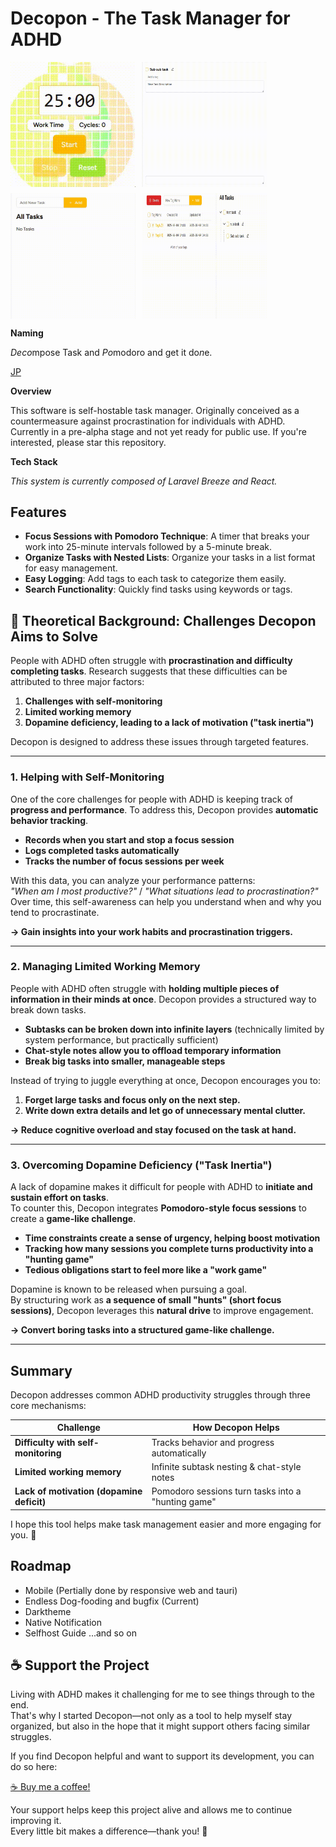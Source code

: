 # Decopon - The Task Manager for ADHD

<div style="display: flex; flex-wrap: wrap; gap: 10px;">
    <img src="documents/videos/focus.gif" alt="Focus GIF" width="200">
    <img src="documents/videos/logging.gif" alt="Loggiing GIF" width="200">
    <img src="documents/videos/nested.gif" alt="Nested GIF" width="200">
    <img src="documents/videos/organize.gif" alt="Organize GIF" width="200">
</div>

**Naming**

*Deco*mpose Task and *Po*modoro and get it do*n*e.

[JP](documents/README.jp.md)

**Overview**

This software is self-hostable task manager. Originally conceived as a countermeasure against procrastination for individuals with ADHD. Currently in a pre-alpha stage and not yet ready for public use. If you're interested, please star this repository.

**Tech Stack**

*This system is currently composed of Laravel Breeze and React.*

## Features

- **Focus Sessions with Pomodoro Technique**: A timer that breaks your work into 25-minute intervals followed by a 5-minute break.
- **Organize Tasks with Nested Lists**: Organize your tasks in a list format for easy management.
- **Easy Logging**: Add tags to each task to categorize them easily.
- **Search Functionality**: Quickly find tasks using keywords or tags.

## 🎯 Theoretical Background: Challenges Decopon Aims to Solve

People with ADHD often struggle with **procrastination and difficulty completing tasks**. Research suggests that these difficulties can be attributed to three major factors:

1. **Challenges with self-monitoring**
2. **Limited working memory**
3. **Dopamine deficiency, leading to a lack of motivation ("task inertia")**

Decopon is designed to address these issues through targeted features.

---

### **1. Helping with Self-Monitoring**
One of the core challenges for people with ADHD is keeping track of **progress and performance**. To address this, Decopon provides **automatic behavior tracking**.

- **Records when you start and stop a focus session**
- **Logs completed tasks automatically**
- **Tracks the number of focus sessions per week**

With this data, you can analyze your performance patterns:  
*"When am I most productive?"* / *"What situations lead to procrastination?"*  
Over time, this self-awareness can help you understand when and why you tend to procrastinate.

**→ Gain insights into your work habits and procrastination triggers.**

---

### **2. Managing Limited Working Memory**
People with ADHD often struggle with **holding multiple pieces of information in their minds at once**. Decopon provides a structured way to break down tasks.

- **Subtasks can be broken down into infinite layers** (technically limited by system performance, but practically sufficient)
- **Chat-style notes allow you to offload temporary information**
- **Break big tasks into smaller, manageable steps**

Instead of trying to juggle everything at once, Decopon encourages you to:
1. **Forget large tasks and focus only on the next step.**
2. **Write down extra details and let go of unnecessary mental clutter.**

**→ Reduce cognitive overload and stay focused on the task at hand.**

---

### **3. Overcoming Dopamine Deficiency ("Task Inertia")**
A lack of dopamine makes it difficult for people with ADHD to **initiate and sustain effort on tasks**.  
To counter this, Decopon integrates **Pomodoro-style focus sessions** to create a **game-like challenge**.

- **Time constraints create a sense of urgency, helping boost motivation**
- **Tracking how many sessions you complete turns productivity into a "hunting game"**
- **Tedious obligations start to feel more like a "work game"**

Dopamine is known to be released when pursuing a goal.  
By structuring work as **a sequence of small "hunts" (short focus sessions)**, Decopon leverages this **natural drive** to improve engagement.

**→ Convert boring tasks into a structured game-like challenge.**

---

## **Summary**
Decopon addresses common ADHD productivity struggles through three core mechanisms:

| Challenge                                 | How Decopon Helps                                  |
| ----------------------------------------- | -------------------------------------------------- |
| **Difficulty with self-monitoring**       | Tracks behavior and progress automatically         |
| **Limited working memory**                | Infinite subtask nesting & chat-style notes        |
| **Lack of motivation (dopamine deficit)** | Pomodoro sessions turn tasks into a "hunting game" |

I hope this tool helps make task management easier and more engaging for you. 🚀

## Roadmap

- Mobile (Pertially done by responsive web and tauri)
- Endless Dog-fooding and bugfix (Current)
- Darktheme
- Native Notification
- Selfhost Guide
...and so on

## ☕ Support the Project

Living with ADHD makes it challenging for me to see things through to the end.  
That's why I started Decopon—not only as a tool to help myself stay organized, but also in the hope that it might support others facing similar struggles.

If you find Decopon helpful and want to support its development, you can do so here:

[☕ Buy me a coffee!](https://buymeacoffee.com/kawadumax)

Your support helps keep this project alive and allows me to continue improving it.  
Every little bit makes a difference—thank you! 💖